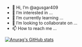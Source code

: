 - 👋 Hi, I’m @agusgar409
- 👀 I’m interested in ...
- 🌱 I’m currently learning ...
- 💞️ I’m looking to collaborate on ...
- 📫 How to reach me ...


[![Anurag's GitHub stats](https://github-readme-stats.vercel.app/api?username=agusgar409&show_icons=true&theme=tokyonight)](https://github.com/anuraghazra/github-readme-stats)
